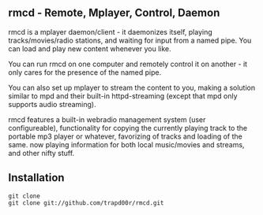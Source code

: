 rmcd - Remote, Mplayer, Control, Daemon
---------------------------------------
rmcd is a mplayer daemon/client - it daemonizes itself, playing
tracks/movies/radio stations, and waiting for input from a named pipe.
You can load and play new content whenever you like.

You can run rmcd on one computer and remotely control it on another - it only
cares for the presence of the named pipe.

You can also set up mplayer to stream the content to you, making a solution
similar to mpd and their built-in httpd-streaming (except that mpd only supports
audio streaming).

rmcd features a built-in webradio management system (user configureable),
functionality for copying the currently playing track to the portable mp3 player
or whatever, favorizing of tracks and loading of the same. now playing
information for both local music/movies and streams, and other nifty stuff.

Installation
------------

    git clone 
    git clone git://github.com/trapd00r/rmcd.git
